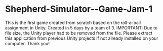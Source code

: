 # Shepherd-Simulator--Game-Jam-1
This is the first game created from scratch based on the roll-a-ball assignment in Unity. Created in 5 days by a team of 3.
IMPORTANT: Due to file size, the Unity player had to be removed from the file. Please extract this application from previous Unity projects if not already installed on your computer. Thank you!
